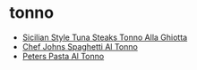 # tonno

 * [Sicilian Style Tuna Steaks Tonno Alla Ghiotta](index/s/sicilian-style-tuna-steaks-tonno-alla-ghiotta-51112430.json)
 * [Chef Johns Spaghetti Al Tonno](index/c/chef-johns-spaghetti-al-tonno.json)
 * [Peters Pasta Al Tonno](index/p/peters-pasta-al-tonno.json)
